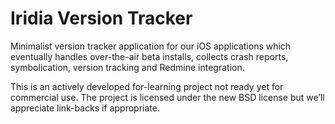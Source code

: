# Iridia Version Tracker

Minimalist version tracker application for our iOS applications which eventually handles over-the-air beta installs, collects crash reports, symbolication, version tracking and Redmine integration.

This is an actively developed for-learning project not ready yet for commercial use.  The project is licensed under the new BSD license but we’ll appreciate link-backs if appropriate.
